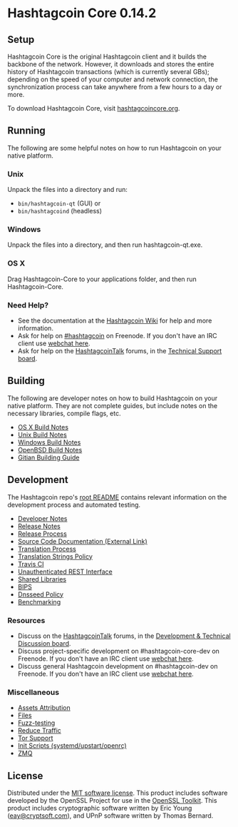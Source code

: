 Hashtagcoin Core 0.14.2
=====================

Setup
---------------------
Hashtagcoin Core is the original Hashtagcoin client and it builds the backbone of the network. However, it downloads and stores the entire history of Hashtagcoin transactions (which is currently several GBs); depending on the speed of your computer and network connection, the synchronization process can take anywhere from a few hours to a day or more.

To download Hashtagcoin Core, visit [hashtagcoincore.org](https://hashtagcoincore.org/en/releases/).

Running
---------------------
The following are some helpful notes on how to run Hashtagcoin on your native platform.

### Unix

Unpack the files into a directory and run:

- `bin/hashtagcoin-qt` (GUI) or
- `bin/hashtagcoind` (headless)

### Windows

Unpack the files into a directory, and then run hashtagcoin-qt.exe.

### OS X

Drag Hashtagcoin-Core to your applications folder, and then run Hashtagcoin-Core.

### Need Help?

* See the documentation at the [Hashtagcoin Wiki](https://en.hashtagcoin.it/wiki/Main_Page)
for help and more information.
* Ask for help on [#hashtagcoin](http://webchat.freenode.net?channels=hashtagcoin) on Freenode. If you don't have an IRC client use [webchat here](http://webchat.freenode.net?channels=hashtagcoin).
* Ask for help on the [HashtagcoinTalk](https://hashtagcointalk.org/) forums, in the [Technical Support board](https://hashtagcointalk.org/index.php?board=4.0).

Building
---------------------
The following are developer notes on how to build Hashtagcoin on your native platform. They are not complete guides, but include notes on the necessary libraries, compile flags, etc.

- [OS X Build Notes](build-osx.md)
- [Unix Build Notes](build-unix.md)
- [Windows Build Notes](build-windows.md)
- [OpenBSD Build Notes](build-openbsd.md)
- [Gitian Building Guide](gitian-building.md)

Development
---------------------
The Hashtagcoin repo's [root README](/README.md) contains relevant information on the development process and automated testing.

- [Developer Notes](developer-notes.md)
- [Release Notes](release-notes.md)
- [Release Process](release-process.md)
- [Source Code Documentation (External Link)](https://dev.visucore.com/hashtagcoin/doxygen/)
- [Translation Process](translation_process.md)
- [Translation Strings Policy](translation_strings_policy.md)
- [Travis CI](travis-ci.md)
- [Unauthenticated REST Interface](REST-interface.md)
- [Shared Libraries](shared-libraries.md)
- [BIPS](bips.md)
- [Dnsseed Policy](dnsseed-policy.md)
- [Benchmarking](benchmarking.md)

### Resources
* Discuss on the [HashtagcoinTalk](https://hashtagcointalk.org/) forums, in the [Development & Technical Discussion board](https://hashtagcointalk.org/index.php?board=6.0).
* Discuss project-specific development on #hashtagcoin-core-dev on Freenode. If you don't have an IRC client use [webchat here](http://webchat.freenode.net/?channels=hashtagcoin-core-dev).
* Discuss general Hashtagcoin development on #hashtagcoin-dev on Freenode. If you don't have an IRC client use [webchat here](http://webchat.freenode.net/?channels=hashtagcoin-dev).

### Miscellaneous
- [Assets Attribution](assets-attribution.md)
- [Files](files.md)
- [Fuzz-testing](fuzzing.md)
- [Reduce Traffic](reduce-traffic.md)
- [Tor Support](tor.md)
- [Init Scripts (systemd/upstart/openrc)](init.md)
- [ZMQ](zmq.md)

License
---------------------
Distributed under the [MIT software license](/COPYING).
This product includes software developed by the OpenSSL Project for use in the [OpenSSL Toolkit](https://www.openssl.org/). This product includes
cryptographic software written by Eric Young ([eay@cryptsoft.com](mailto:eay@cryptsoft.com)), and UPnP software written by Thomas Bernard.
